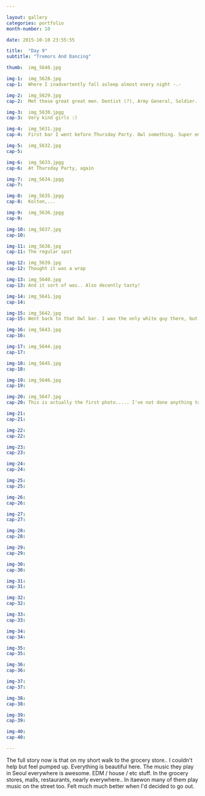 ```yaml
---

layout: gallery
categories: portfolio
month-number: 10

date: 2015-10-10 23:55:55

title:  "Day 9"
subtitle: "Tremors And Dancing"

thumb:	img_5640.jpg

img-1:	img_5628.jpg
cap-1:	Where I inadvertently fall asleep almost every night -.- 

img-2:	img_5629.jpg
cap-2:	Met these great great men. Dentist (?), Army General, Soldier. Left to right. 

img-3:	img_5630.jpgg
cap-3: 	Very kind girls :)

img-4:	img_5631.jpg
cap-4:	First bar I went before Thursday Party. Owl something. Super empty -.-

img-5:	img_5632.jpg
cap-5:	

img-6:	img_5633.jpgg
cap-6:	At Thursday Party, again

img-7:	img_5634.jpgg
cap-7:	

img-8:	img_5635.jpgg
cap-8:	Kolton,... 

img-9:	img_5636.jpgg
cap-9:	

img-10:	img_5637.jpg
cap-10:	

img-11:	img_5638.jpg
cap-11:	The regular spot 

img-12:	img_5639.jpg
cap-12:	Thought it was a wrap 

img-13:	img_5640.jpg
cap-13:	And it sort of was.. Also decently tasty!

img-14:	img_5641.jpg
cap-14:	

img-15:	img_5642.jpg
cap-15:	Went back to that Owl bar. I was the only white guy there, but still went well. Dancing is the way in. Especially when you can't really speak to anyone.. Lol

img-16:	img_5643.jpg
cap-16:	

img-17:	img_5644.jpg
cap-17:	

img-18:	img_5645.jpg
cap-18:	

img-19:	img_5646.jpg
cap-19:	

img-20:	img_5647.jpg
cap-20:	This is actually the first photo..... I've not done anything today. Woke up on the couch, i think. Haven't stopped shaking yet, and it's 5:00PM. Two nights in a row, ending at around 5:00AM, with little sleep might be taking its toll. Feel dizzy, like I'm okay, but clumsy, perpetual tipsy feeling. Supposed to meet some friends at Thursday Party at midnught. I've not decided yet. Headed to the grocery store. Mum dad, i'm okay :) don't worry. Despite above, I am being responsible and Seoul is very very safe, really. I think about Day 2 a lot, still. 

img-21:	
cap-21:	

img-22:	
cap-22:	

img-23:	
cap-23:	

img-24:	
cap-24:	

img-25:	
cap-25:	

img-26:	
cap-26:	

img-27:	
cap-27:	

img-28:	
cap-28:	

img-29:	
cap-29:	

img-30:	
cap-30:	

img-31:	
cap-31:	

img-32:	
cap-32:	

img-33:	
cap-33:	

img-34:	
cap-34:	

img-35:	
cap-35:	

img-36:	
cap-36:	

img-37:	
cap-37:	

img-38:	
cap-38:	

img-39:	
cap-39:	

img-40:	
cap-40:	

---
```


The full story now is that on my short walk to the grocery store.. I couldn't help but feel pumped up. Everything is beautiful here. The music they play in Seoul everywhere is awesome. EDM / house / etc stuff. In the grocery stores, malls, restaurants, nearly everywhere.. In itaewon many of them play music on the street too. Felt much much better when I'd decided to go out. 
